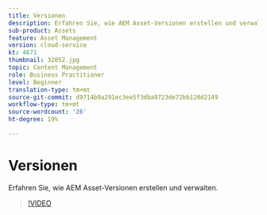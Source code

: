 ```yaml
---
title: Versionen
description: Erfahren Sie, wie AEM Asset-Versionen erstellen und verwalten.
sub-product: Assets
feature: Asset Management
version: cloud-service
kt: 4671
thumbnail: 32052.jpg
topic: Content Management
role: Business Practitioner
level: Beginner
translation-type: tm+mt
source-git-commit: d9714b9a291ec3ee5f3dba9723de72bb120d2149
workflow-type: tm+mt
source-wordcount: '26'
ht-degree: 19%

---
```



# Versionen

Erfahren Sie, wie AEM Asset-Versionen erstellen und verwalten.

>[!VIDEO](https://video.tv.adobe.com/v/32052/?quality=12&learn=on&hidetitle=true)
